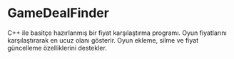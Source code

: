# GameDealFinder

C++ ile basitçe hazırlanmış bir fiyat karşılaştırma programı. Oyun fiyatlarını karşılaştırarak en ucuz olanı gösterir. Oyun ekleme, silme ve fiyat güncelleme özelliklerini destekler.

